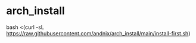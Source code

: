 # arch_install

bash <(curl -sL https://raw.githubusercontent.com/andnix/arch_install/main/install-first.sh)
